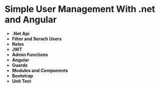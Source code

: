 #  Simple User Management With .net and Angular
* **.Net Api**
* **Filter and Serach Users**
* **Roles**
* **JWT** 
* **Admin Functions** 
* **Angular** 
* **Guards** 
* **Modules and Components** 
* **Bootstrap** 
* **Unit Test** 
